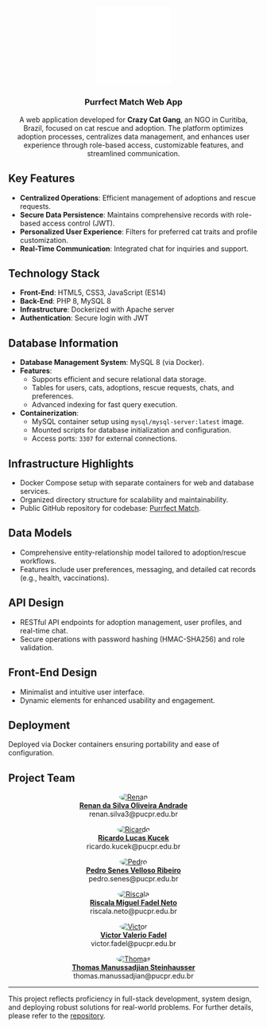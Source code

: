 <!-- PROJECT LOGO -->
<br />
<div align="center">
  <a href="https://github.com/marshmll/purrfect-match">
    <img src="https://raw.githubusercontent.com/marshmll/purrfect-match/refs/heads/main/public/images/icons/paw_white.svg" alt="Logo" width="150" height="auto">
  </a>

  <h3 align="center">Purrfect Match Web App</h3>

  <p align="center">
    A web application developed for <b>Crazy Cat Gang</b>, an NGO in Curitiba, Brazil, focused on cat rescue and adoption. The platform optimizes adoption processes, centralizes data management, and enhances user experience through role-based access, customizable features, and streamlined communication.
    <br />
  </p>
</div>

## Key Features
- **Centralized Operations**: Efficient management of adoptions and rescue requests.
- **Secure Data Persistence**: Maintains comprehensive records with role-based access control (JWT).
- **Personalized User Experience**: Filters for preferred cat traits and profile customization.
- **Real-Time Communication**: Integrated chat for inquiries and support.

## Technology Stack
- **Front-End**: HTML5, CSS3, JavaScript (ES14)
- **Back-End**: PHP 8, MySQL 8
- **Infrastructure**: Dockerized with Apache server
- **Authentication**: Secure login with JWT

## Database Information
- **Database Management System**: MySQL 8 (via Docker).
- **Features**:
  - Supports efficient and secure relational data storage.
  - Tables for users, cats, adoptions, rescue requests, chats, and preferences.
  - Advanced indexing for fast query execution.
- **Containerization**: 
  - MySQL container setup using `mysql/mysql-server:latest` image.
  - Mounted scripts for database initialization and configuration.
  - Access ports: `3307` for external connections.

## Infrastructure Highlights
- Docker Compose setup with separate containers for web and database services.
- Organized directory structure for scalability and maintainability.
- Public GitHub repository for codebase: [Purrfect Match](https://github.com/marshmll/purrfect-match).

## Data Models
- Comprehensive entity-relationship model tailored to adoption/rescue workflows.
- Features include user preferences, messaging, and detailed cat records (e.g., health, vaccinations).

## API Design
- RESTful API endpoints for adoption management, user profiles, and real-time chat.
- Secure operations with password hashing (HMAC-SHA256) and role validation.

## Front-End Design
- Minimalist and intuitive user interface.
- Dynamic elements for enhanced usability and engagement.

## Deployment
Deployed via Docker containers ensuring portability and ease of configuration.

## Project Team
<p align="center">
  <a href="https://github.com/marshmll">
    <img src="https://github.com/marshmll.png?size=100" alt="Renan" style="border-radius: 50%; width:100px; height:auto;"><br>
    <b>Renan da Silva Oliveira Andrade</b>
  </a><br>renan.silva3@pucpr.edu.br
</p>

<p align="center">
  <a href="https://github.com/Ricardo-LK">
    <img src="https://github.com/Ricardo-LK.png?size=100" alt="Ricardo" style="border-radius: 50%; width:100px; height:auto;"><br>
    <b>Ricardo Lucas Kucek</b>
  </a><br>ricardo.kucek@pucpr.edu.br
</p>

<p align="center">
  <a href="https://github.com/prussianmaster1871">
    <img src="https://github.com/prussianmaster1871.png?size=100" alt="Pedro" style="border-radius: 50%; width:100px; height:auto;"><br>
    <b>Pedro Senes Velloso Ribeiro</b>
  </a><br>pedro.senes@pucpr.edu.br
</p>

<p align="center">
  <a href="https://github.com/Vareja0">
    <img src="https://github.com/Vareja0.png?size=100" alt="Riscala" style="border-radius: 50%; width:100px; height:auto;"><br>
    <b>Riscala Miguel Fadel Neto</b>
  </a><br>riscala.neto@pucpr.edu.br
</p>

<p align="center">
  <a href="https://github.com/VictorFadel06">
    <img src="https://github.com/VictorFadel06.png?size=100" alt="Victor" style="border-radius: 50%; width:100px; height:auto;"><br>
    <b>Victor Valerio Fadel</b>
  </a><br>victor.fadel@pucpr.edu.br
</p>

<p align="center">
  <a href="https://github.com/DraNefario">
    <img src="https://github.com/DraNefario.png?size=100" alt="Thomas" style="border-radius: 50%; width:100px; height:auto;"><br>
    <b>Thomas Manussadjian Steinhausser</b>
  </a><br>thomas.manussadjian@pucpr.edu.br
</p>

---

This project reflects proficiency in full-stack development, system design, and deploying robust solutions for real-world problems. For further details, please refer to the [repository](https://github.com/marshmll/purrfect-match).
